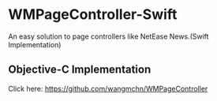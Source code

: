 # WMPageController-Swift
An easy solution to page controllers like NetEase News.(Swift Implementation)<br>
## Objective-C Implementation
Click here: https://github.com/wangmchn/WMPageController
